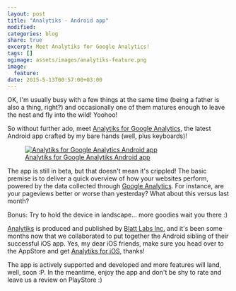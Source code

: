 ```yaml
---
layout: post
title: "Analytiks - Android app"
modified:
categories: blog
share: true
excerpt: Meet Analytiks for Google Analytics!
tags: []
ogimage: assets/images/analytiks-feature.png
image:
  feature:
date: 2015-5-13T00:57:00+03:00
---
```


OK, I'm usually busy with a few things at the same time (being a father is also a thing, right?) and occasionally one of them matures enough to leave the nest and fly into the wild! Yoohoo!

So without further ado, meet [Analytiks for Google Analytics][playstore], the latest Android app crafted by my bare hands (well, plus keyboards)!
<figure>
<a href = "https://play.google.com/store/apps/details?id=com.blattlabs.analytiks">
  <img src="{{ site.url }}/assets/images/analytiks-feature.png" alt="Analytiks for Google Analytics Android app"/>
  <figcaption>Analytiks for Google Analytiks Android app</figcaption>
</a>
</figure>

The app is still in beta, but that doesn't mean it's crippled! The basic premise is to deliver a quick overview of how your websites perform, powered by the data collected through [Google Analytics][googleanalytics]. For instance, are your pageviews better or worse than yesterday? What about this versus last month?

Bonus: Try to hold the device in landscape... more goodies wait you there :)

[Analytiks][playstore] is produced and published by [Blatt Labs Inc.][blattlabs] and it's been some months now that we collaborated to put together the Android sibling of their successful iOS app. Yes, my dear iOS friends, make sure you head over to the AppStore and get [Analytiks for iOS][analytiksios], thanks!

The app is actively supported and developed and more features will land, well, soon :P. In the meantime, enjoy the app and don't be shy to rate and leave us a review on PlayStore :)

[playstore]: https://play.google.com/store/apps/details?id=com.blattlabs.analytiks
[blattlabs]: http://blatt.me/
[analytiksios]: https://itunes.apple.com/us/app/analytiks/id427268553
[googleanalytics]: http://www.google.com/analytics/
